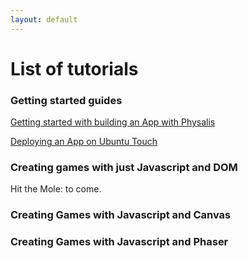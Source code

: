 ```yaml
---
layout: default
---
```

  		
<h1>List of tutorials</h1>


<h3>Getting started guides</h3>

<a href="/training/building-with-physalis/">Getting started with building an App with Physalis</a>

<a href="/training/ubuntu-helloworld">Deploying an App on Ubuntu Touch</a>


<h3>Creating games with just Javascript and DOM</h3>

Hit the Mole: to come.


<h3>Creating Games with Javascript and Canvas</h3>

<h3>Creating Games with Javascript and Phaser</h3>